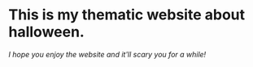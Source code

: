 # This is my thematic website about halloween.

*I hope you enjoy the website and it'll scary you for a while!*
